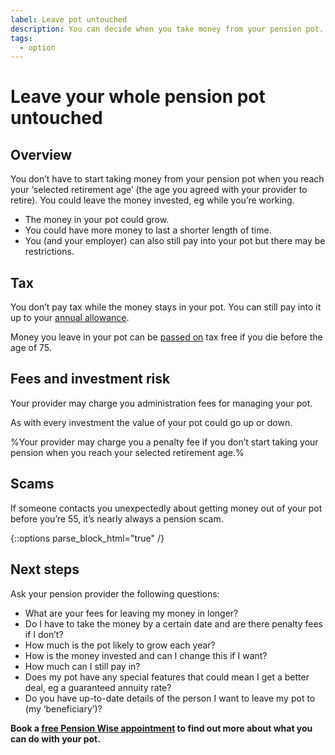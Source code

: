 ```yaml
---
label: Leave pot untouched
description: You can decide when you take money from your pension pot.
tags:
  - option
---
```

<div class="circle circle--m circle--leave-pot-untouched"></div>

# Leave your whole pension pot untouched

## Overview

You don’t have to start taking money from your pension pot when you reach your ‘selected retirement age’ (the age you agreed with your provider to retire). You could leave the money invested, eg while you’re working.

- The money in your pot could grow.
- You could have more money to last a shorter length of time.
- You (and your employer) can also still pay into your pot but there may be restrictions.

## Tax

You don’t pay tax while the money stays in your pot. You can still pay into it up to your [annual allowance](https://www.gov.uk/tax-on-your-private-pension/annual-allowance).

Money you leave in your pot can be [passed on](/when-you-die) tax free if you die before the age of 75.

## Fees and investment risk

Your provider may charge you administration fees for managing your pot.

As with every investment the value of your pot could go up or down.

%Your provider may charge you a penalty fee if you don’t start taking your pension when you reach your selected retirement age.%

## Scams

If someone contacts you unexpectedly about getting money out of your pot before you’re 55, it’s nearly always a pension scam.

{::options parse_block_html="true" /}
<div class="next-steps next-steps--leave-pot-untouched">

## Next steps

Ask your pension provider the following questions:

- What are your fees for leaving my money in longer?
- Do I have to take the money by a certain date and are there penalty fees if I don’t?
- How much is the pot likely to grow each year?
- How is the money invested and can I change this if I want?
- How much can I still pay in?
- Does my pot have any special features that could mean I get a better deal, eg a guaranteed annuity rate?
- Do you have up-to-date details of the person I want to leave my pot to (my ‘beneficiary’)?

**Book a [free Pension Wise appointment](/appointments) to find out more about what you can do with your pot.**

</div>
